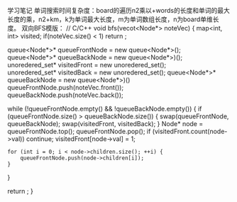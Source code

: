 学习笔记
单词搜索时间复杂度：board的遍历n2乘以+words的长度和单词的最大长度的乘，n2+km，k为单词最大长度，m为单词数组长度，n为board单维长度。
双向BFS模版：
// C/C++
void bfs(vecot<Node*> noteVec) {
  map<int, int> visited;
  if(noteVec.size() < 1) return ;

  queue<Node*>* queueFrontNode = new queue<Node*>();  
  queue<Node*>* queueBackNode = new queue<Node*>)();    
  unoredered_set<int>* visitedFront = new unoredered_set<int>();  
  unoredered_set<int>* visitedBack = new unoredered_set<int>(); 
  queue<Node*>* queueBackNode = new queue<Node*>)()
  queueFrontNode.push(noteVec.front());
  queueBackNode.push(noteVec.back());

  while (!queueFrontNode.empty() && !queueBackNode.empty()) {
    if (queueFrontNode.size() > queueBackNode.size()) {
      swap(queueFrontNode, queueBackNode);
      swap(visitedFront, visitedBack);
    }
    Node* node = queueFrontNode.top();
    queueFrontNode.pop();
    if (visitedFront.count(node->val)) continue;
    visitedFront[node->val] = 1;

    for (int i = 0; i < node->children.size(); ++i) {
        queueFrontNode.push(node->children[i]);
    }
  }

  return ;
}